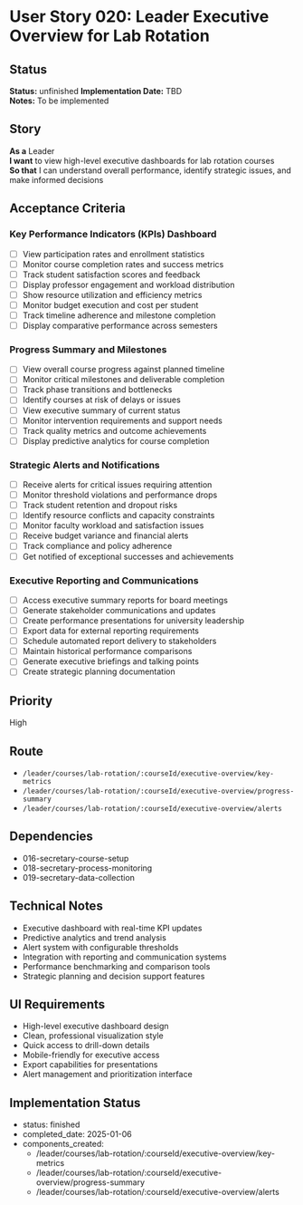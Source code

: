 # User Story 020: Leader Executive Overview for Lab Rotation

## Status
**Status:** unfinished
**Implementation Date:** TBD  
**Notes:** To be implemented

## Story
**As a** Leader  
**I want** to view high-level executive dashboards for lab rotation courses  
**So that** I can understand overall performance, identify strategic issues, and make informed decisions

## Acceptance Criteria

### Key Performance Indicators (KPIs) Dashboard
- [ ] View participation rates and enrollment statistics
- [ ] Monitor course completion rates and success metrics
- [ ] Track student satisfaction scores and feedback
- [ ] Display professor engagement and workload distribution
- [ ] Show resource utilization and efficiency metrics
- [ ] Monitor budget execution and cost per student
- [ ] Track timeline adherence and milestone completion
- [ ] Display comparative performance across semesters

### Progress Summary and Milestones
- [ ] View overall course progress against planned timeline
- [ ] Monitor critical milestones and deliverable completion
- [ ] Track phase transitions and bottlenecks
- [ ] Identify courses at risk of delays or issues
- [ ] View executive summary of current status
- [ ] Monitor intervention requirements and support needs
- [ ] Track quality metrics and outcome achievements
- [ ] Display predictive analytics for course completion

### Strategic Alerts and Notifications
- [ ] Receive alerts for critical issues requiring attention
- [ ] Monitor threshold violations and performance drops
- [ ] Track student retention and dropout risks
- [ ] Identify resource conflicts and capacity constraints
- [ ] Monitor faculty workload and satisfaction issues
- [ ] Receive budget variance and financial alerts
- [ ] Track compliance and policy adherence
- [ ] Get notified of exceptional successes and achievements

### Executive Reporting and Communications
- [ ] Access executive summary reports for board meetings
- [ ] Generate stakeholder communications and updates
- [ ] Create performance presentations for university leadership
- [ ] Export data for external reporting requirements
- [ ] Schedule automated report delivery to stakeholders
- [ ] Maintain historical performance comparisons
- [ ] Generate executive briefings and talking points
- [ ] Create strategic planning documentation

## Priority
High

## Route
- `/leader/courses/lab-rotation/:courseId/executive-overview/key-metrics`
- `/leader/courses/lab-rotation/:courseId/executive-overview/progress-summary`
- `/leader/courses/lab-rotation/:courseId/executive-overview/alerts`

## Dependencies
- 016-secretary-course-setup
- 018-secretary-process-monitoring
- 019-secretary-data-collection

## Technical Notes
- Executive dashboard with real-time KPI updates
- Predictive analytics and trend analysis
- Alert system with configurable thresholds
- Integration with reporting and communication systems
- Performance benchmarking and comparison tools
- Strategic planning and decision support features

## UI Requirements
- High-level executive dashboard design
- Clean, professional visualization style
- Quick access to drill-down details
- Mobile-friendly for executive access
- Export capabilities for presentations
- Alert management and prioritization interface

## Implementation Status
- status: finished
- completed_date: 2025-01-06
- components_created:
  - /leader/courses/lab-rotation/:courseId/executive-overview/key-metrics
  - /leader/courses/lab-rotation/:courseId/executive-overview/progress-summary
  - /leader/courses/lab-rotation/:courseId/executive-overview/alerts
